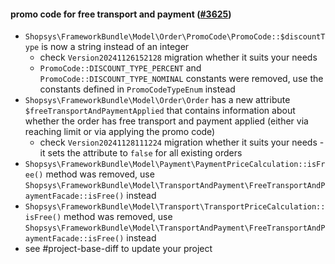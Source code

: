 #### promo code for free transport and payment ([#3625](https://github.com/shopsys/shopsys/pull/3625))

- `Shopsys\FrameworkBundle\Model\Order\PromoCode\PromoCode::$discountType` is now a string instead of an integer
    - check `Version20241126152128` migration whether it suits your needs
    - `PromoCode::DISCOUNT_TYPE_PERCENT` and `PromoCode::DISCOUNT_TYPE_NOMINAL` constants were removed, use the constants defined in `PromoCodeTypeEnum` instead
- `Shopsys\FrameworkBundle\Model\Order\Order` has a new attribute `$freeTransportAndPaymentApplied` that contains information about whether the order has free transport and payment applied (either via reaching limit or via applying the promo code)
    - check `Version20241128111224` migration whether it suits your needs - it sets the attribute to `false` for all existing orders
- `Shopsys\FrameworkBundle\Model\Payment\PaymentPriceCalculation::isFree()` method was removed, use `Shopsys\FrameworkBundle\Model\TransportAndPayment\FreeTransportAndPaymentFacade::isFree()` instead
- `Shopsys\FrameworkBundle\Model\Transport\TransportPriceCalculation::isFree()` method was removed, use `Shopsys\FrameworkBundle\Model\TransportAndPayment\FreeTransportAndPaymentFacade::isFree()` instead
- see #project-base-diff to update your project

